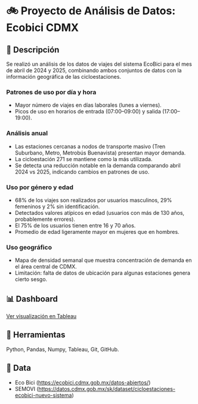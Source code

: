 # 🚲 Proyecto de Análisis de Datos: Ecobici CDMX

## 📌 Descripción

Se realizó un análisis de los datos de viajes del sistema EcoBici para el mes de abril de 2024 y 2025, combinando ambos conjuntos de datos con la información geográfica de las cicloestaciones.


### Patrones de uso por día y hora
- Mayor número de viajes en días laborales (lunes a viernes).
- Picos de uso en horarios de entrada (07:00–09:00) y salida (17:00–19:00).

### Análisis anual
- Las estaciones cercanas a nodos de transporte masivo (Tren Suburbano, Metro, Metrobús Buenavista) presentan mayor demanda.
- La cicloestación 271 se mantiene como la más utilizada.
- Se detecta una reducción notable en la demanda comparando abril 2024 vs 2025, indicando cambios en patrones de uso.

### Uso por género y edad
- 68% de los viajes son realizados por usuarios masculinos, 29% femeninos y 2% sin identificación.
- Detectados valores atípicos en edad (usuarios con más de 130 años, probablemente errores).
- El 75% de los usuarios tienen entre 16 y 70 años.
- Promedio de edad ligeramente mayor en mujeres que en hombres.

### Uso geográfico
- Mapa de densidad semanal que muestra concentración de demanda en el área central de CDMX.
- Limitación: falta de datos de ubicación para algunas estaciones genera cierto sesgo.
 

## 📊 Dashboard

[Ver visualización en Tableau](https://public.tableau.com/app/profile/sebastian.alarcon2515/viz/EcoBici_17547734812860/Dashboard1?publish=yes)

## 🧰 Herramientas 
Python, Pandas, Numpy, Tableau, Git, GitHub.

## 📎 Data 
- Eco Bici (https://ecobici.cdmx.gob.mx/datos-abiertos/)
- SEMOVI (https://datos.cdmx.gob.mx/sk/dataset/cicloestaciones-ecobici-nuevo-sistema)



